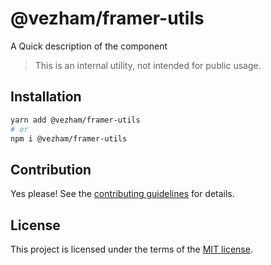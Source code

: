 # @vezham/framer-utils

A Quick description of the component

> This is an internal utility, not intended for public usage.

## Installation

```sh
yarn add @vezham/framer-utils
# or
npm i @vezham/framer-utils
```

## Contribution

Yes please! See the
[contributing guidelines](https://github.com/vezham/heroui/blob/master/CONTRIBUTING.md)
for details.

## License

This project is licensed under the terms of the
[MIT license](https://github.com/vezham/heroui/blob/master/LICENSE).
